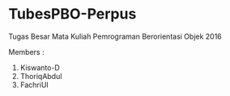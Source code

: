 # TubesPBO-Perpus
Tugas Besar Mata Kuliah Pemrograman Berorientasi Objek 2016

Members : 
1. Kiswanto-D
2. ThoriqAbdul
3. FachriUl
